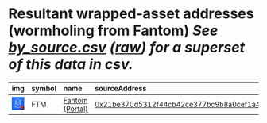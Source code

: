 
Resultant wrapped-asset addresses (wormholing from Fantom)
_See [by_source.csv](by_source.csv) ([raw](https://raw.githubusercontent.com/certusone/wormhole-token-list/main/content/by_source.csv)) for a superset of this data in csv._
=========================================================================
  
| img                                                                                            | symbol   | name                                                    | sourceAddress                                                                                                        | solAddress   | solDecimals   | solMarkets   | ethAddress   | ethDecimals   | ethMarkets   | terraAddress   | terraDecimals   | terraMarkets   | bscAddress   | bscDecimals   | bscMarkets   | maticAddress   | maticDecimals   | maticMarkets   | avaxAddress   | avaxDecimals   | avaxMarkets   | oasisAddress   | oasisDecimals   | oasisMarkets   | algorandAddress   | algorandDecimals   | algorandMarkets   | auroraAddress   | auroraDecimals   | auroraMarkets   | karuraAddress   | karuraDecimals   | karuraMarkets   | acalaAddress   | acalaDecimals   | acalaMarkets   | klaytnAddress   | klaytnDecimals   | klaytnMarkets   | celoAddress   | celoDecimals   | celoMarkets   | nearAddress   | nearDecimals   | nearMarkets   | moonbeamAddress   | moonbeamDecimals   | moonbeamMarkets   | terra2Address   | terra2Decimals   | terra2Markets   | symbol   |
|:-----------------------------------------------------------------------------------------------|:---------|:--------------------------------------------------------|:---------------------------------------------------------------------------------------------------------------------|:-------------|:--------------|:-------------|:-------------|:--------------|:-------------|:---------------|:----------------|:---------------|:-------------|:--------------|:-------------|:---------------|:----------------|:---------------|:--------------|:---------------|:--------------|:---------------|:----------------|:---------------|:------------------|:-------------------|:------------------|:----------------|:-----------------|:----------------|:----------------|:-----------------|:----------------|:---------------|:----------------|:---------------|:----------------|:-----------------|:----------------|:--------------|:---------------|:--------------|:--------------|:---------------|:--------------|:------------------|:-------------------|:------------------|:----------------|:-----------------|:----------------|:-----------------|
| ![FTM](https://raw.githubusercontent.com/certusone/wormhole-token-list/main/assets/FTM_wh.png) | FTM      | [Fantom (Portal)](http://coingecko.com/en/coins/fantom) | [0x21be370d5312f44cb42ce377bc9b8a0cef1a4c83](https://ftmscan.com/address/0x21be370d5312f44cb42ce377bc9b8a0cef1a4c83) |              |               |              |              |               |              |                |                 |                |              |               |              |                |                 |                |               |                |               |                |                 |                |                   |                    |                   |                 |                  |                 |                 |                  |                 |                |                 |                |                 |                  |                 |               |                |               |               |                |               |                   |                    |                   |                 |                  |                 | FTM              |